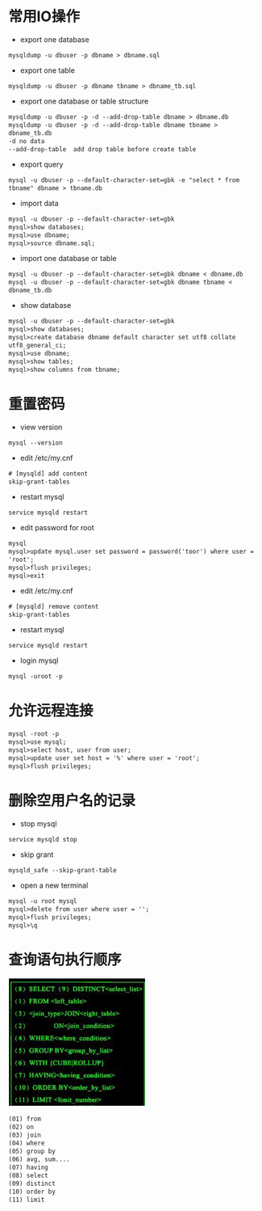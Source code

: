 # 常用IO操作

- export one database
```cassandraql
mysqldump -u dbuser -p dbname > dbname.sql
```

- export one table
```cassandraql
mysqldump -u dbuser -p dbname tbname > dbname_tb.sql
```

- export one database or table structure
```cassandraql
mysqldump -u dbuser -p -d --add-drop-table dbname > dbname.db
mysqldump -u dbuser -p -d --add-drop-table dbname tbname > dbname_tb.db
-d no data
--add-drop-table  add drop table before create table
```

- export query
```cassandraql
mysql -u dbuser -p --default-character-set=gbk -e "select * from tbname" dbname > tbname.db
```

- import data
```cassandraql
mysql -u dbuser -p --default-character-set=gbk
mysql>show databases;
mysql>use dbname;
mysql>source dbname.sql;
```

- import one database or table
```cassandraql
mysql -u dbuser -p --default-character-set=gbk dbname < dbname.db
mysql -u dbuser -p --default-character-set=gbk dbname tbname < dbname_tb.db
```

- show database
```cassandraql
mysql -u dbuser -p --default-character-set=gbk
mysql>show databases;
mysql>create database dbname default character set utf8 collate utf8_general_ci;
mysql>use dbname;
mysql>show tables;
mysql>show columns from tbname;
```

# 重置密码

- view version
```
mysql --version
```

- edit /etc/my.cnf
```
# [mysqld] add content
skip-grant-tables
```

- restart mysql
```
service mysqld restart
```

- edit password for root
```
mysql
mysql>update mysql.user set password = password('toor') where user = 'root';
mysql>flush privileges;
mysql>exit
```

- edit /etc/my.cnf
```
# [mysqld] remove content
skip-grant-tables
```

- restart mysql
```
service mysqld restart
```

- login mysql
```
mysql -uroot -p
```

# 允许远程连接
```
mysql -root -p
mysql>use mysql;
mysql>select host, user from user;
mysql>update user set host = '%' where user = 'root';
mysql>flush privileges;
```

# 删除空用户名的记录

- stop mysql
```
service mysqld stop
```

- skip grant
```
mysqld_safe --skip-grant-table
```

- open a new terminal
```
mysql -u root mysql
mysql>delete from user where user = '';
mysql>flush privileges;
mysql>\q 
```

# 查询语句执行顺序

![](../static/img/db/dborder.jpg)

```
(01) from
(02) on
(03) join
(04) where
(05) group by
(06) avg, sum....
(07) having
(08) select
(09) distinct
(10) order by
(11) limit
```
